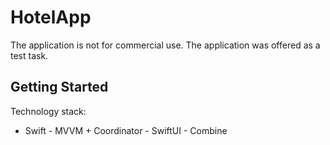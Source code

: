 # HotelApp

The application is not for commercial use.
The application was offered as a test task.


## Getting Started

Technology stack:
- Swift
﻿﻿- MVVM + Coordinator
﻿﻿- SwiftUI
﻿﻿- Combine

